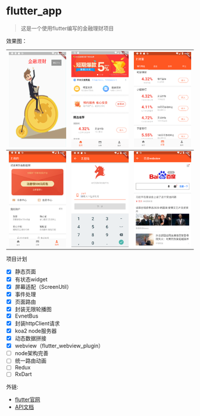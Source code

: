 # flutter_app

> 这是一个使用flutter编写的金融理财项目

效果图：

| ![首屏图](preview/projector_page.png)    | ![首页](preview/home_page.png)    | ![银行理财页](preview/bank_section.png) |
| ---------------------------------------- | --------------------------------- | --------------------------------------- |
| ![用户信息页](preview/customer_page.png) | ![登录页](preview/login_page.png) | ![webview](preview/webview.png) |

项目计划
* [x] 静态页面
* [x] 有状态widget
* [x] 屏幕适配（ScreenUtil）
* [x] 事件处理
* [x] 页面路由
* [x] 封装无限轮播图
* [x] EvnetBus
* [x] 封装httpClient请求
* [x] koa2 node服务器
* [x] 动态数据拼接
* [x] webview（flutter_webview_plugin）
* [ ] node架构完善
* [ ] 统一路由动画
* [ ] Redux
* [ ] RxDart

外链:
- [flutter官网](https://flutter.io/docs/get-started/codelab)
- [API文档](https://flutter.io/docs/cookbook)
